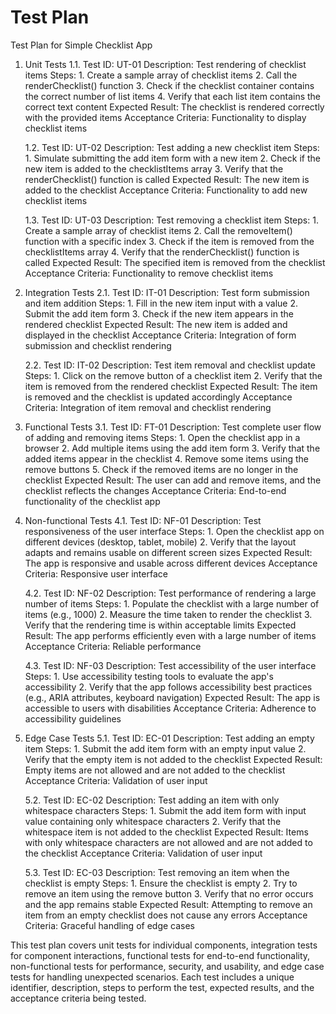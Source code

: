 # Test Plan

Test Plan for Simple Checklist App

1. Unit Tests
   1.1. Test ID: UT-01
        Description: Test rendering of checklist items
        Steps:
        1. Create a sample array of checklist items
        2. Call the renderChecklist() function
        3. Check if the checklist container contains the correct number of list items
        4. Verify that each list item contains the correct text content
        Expected Result: The checklist is rendered correctly with the provided items
        Acceptance Criteria: Functionality to display checklist items

   1.2. Test ID: UT-02
        Description: Test adding a new checklist item
        Steps:
        1. Simulate submitting the add item form with a new item
        2. Check if the new item is added to the checklistItems array
        3. Verify that the renderChecklist() function is called
        Expected Result: The new item is added to the checklist
        Acceptance Criteria: Functionality to add new checklist items

   1.3. Test ID: UT-03
        Description: Test removing a checklist item
        Steps:
        1. Create a sample array of checklist items
        2. Call the removeItem() function with a specific index
        3. Check if the item is removed from the checklistItems array
        4. Verify that the renderChecklist() function is called
        Expected Result: The specified item is removed from the checklist
        Acceptance Criteria: Functionality to remove checklist items

2. Integration Tests
   2.1. Test ID: IT-01
        Description: Test form submission and item addition
        Steps:
        1. Fill in the new item input with a value
        2. Submit the add item form
        3. Check if the new item appears in the rendered checklist
        Expected Result: The new item is added and displayed in the checklist
        Acceptance Criteria: Integration of form submission and checklist rendering

   2.2. Test ID: IT-02
        Description: Test item removal and checklist update
        Steps:
        1. Click on the remove button of a checklist item
        2. Verify that the item is removed from the rendered checklist
        Expected Result: The item is removed and the checklist is updated accordingly
        Acceptance Criteria: Integration of item removal and checklist rendering

3. Functional Tests
   3.1. Test ID: FT-01
        Description: Test complete user flow of adding and removing items
        Steps:
        1. Open the checklist app in a browser
        2. Add multiple items using the add item form
        3. Verify that the added items appear in the checklist
        4. Remove some items using the remove buttons
        5. Check if the removed items are no longer in the checklist
        Expected Result: The user can add and remove items, and the checklist reflects the changes
        Acceptance Criteria: End-to-end functionality of the checklist app

4. Non-functional Tests
   4.1. Test ID: NF-01
        Description: Test responsiveness of the user interface
        Steps:
        1. Open the checklist app on different devices (desktop, tablet, mobile)
        2. Verify that the layout adapts and remains usable on different screen sizes
        Expected Result: The app is responsive and usable across different devices
        Acceptance Criteria: Responsive user interface

   4.2. Test ID: NF-02
        Description: Test performance of rendering a large number of items
        Steps:
        1. Populate the checklist with a large number of items (e.g., 1000)
        2. Measure the time taken to render the checklist
        3. Verify that the rendering time is within acceptable limits
        Expected Result: The app performs efficiently even with a large number of items
        Acceptance Criteria: Reliable performance

   4.3. Test ID: NF-03
        Description: Test accessibility of the user interface
        Steps:
        1. Use accessibility testing tools to evaluate the app's accessibility
        2. Verify that the app follows accessibility best practices (e.g., ARIA attributes, keyboard navigation)
        Expected Result: The app is accessible to users with disabilities
        Acceptance Criteria: Adherence to accessibility guidelines

5. Edge Case Tests
   5.1. Test ID: EC-01
        Description: Test adding an empty item
        Steps:
        1. Submit the add item form with an empty input value
        2. Verify that the empty item is not added to the checklist
        Expected Result: Empty items are not allowed and are not added to the checklist
        Acceptance Criteria: Validation of user input

   5.2. Test ID: EC-02
        Description: Test adding an item with only whitespace characters
        Steps:
        1. Submit the add item form with input value containing only whitespace characters
        2. Verify that the whitespace item is not added to the checklist
        Expected Result: Items with only whitespace characters are not allowed and are not added to the checklist
        Acceptance Criteria: Validation of user input

   5.3. Test ID: EC-03
        Description: Test removing an item when the checklist is empty
        Steps:
        1. Ensure the checklist is empty
        2. Try to remove an item using the remove button
        3. Verify that no error occurs and the app remains stable
        Expected Result: Attempting to remove an item from an empty checklist does not cause any errors
        Acceptance Criteria: Graceful handling of edge cases

This test plan covers unit tests for individual components, integration tests for component interactions, functional tests for end-to-end functionality, non-functional tests for performance, security, and usability, and edge case tests for handling unexpected scenarios. Each test includes a unique identifier, description, steps to perform the test, expected results, and the acceptance criteria being tested.